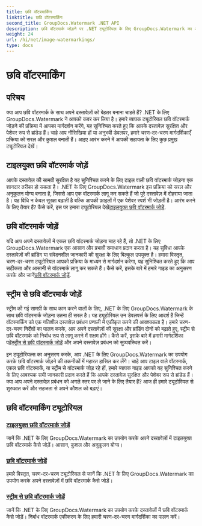 ```yaml
---
title: छवि वॉटरमार्किंग
linktitle: छवि वॉटरमार्किंग
second_title: GroupDocs.Watermark .NET API
description: छवि वॉटरमार्क जोड़ने पर .NET ट्यूटोरियल के लिए GroupDocs.Watermark का अन्वेषण करें। अपने दस्तावेज़ की सुरक्षा और ब्रांडिंग बढ़ाने के लिए चरण-दर-चरण तरीके जानें।
weight: 24
url: /hi/net/image-watermarkings/
type: docs
---
```

# छवि वॉटरमार्किंग

## परिचय

क्या आप छवि वॉटरमार्क के साथ अपने दस्तावेज़ों को बेहतर बनाना चाहते हैं? .NET के लिए GroupDocs.Watermark ने आपको कवर कर लिया है। हमारे व्यापक ट्यूटोरियल छवि वॉटरमार्क जोड़ने की प्रक्रिया में आपका मार्गदर्शन करेंगे, यह सुनिश्चित करते हुए कि आपके दस्तावेज़ सुरक्षित और पेशेवर रूप से ब्रांडेड हैं। चाहे आप नौसिखिया हों या अनुभवी डेवलपर, हमारे चरण-दर-चरण मार्गदर्शिकाएँ प्रक्रिया को सरल और कुशल बनाती हैं। आइए आरंभ करने में आपकी सहायता के लिए कुछ प्रमुख ट्यूटोरियल देखें।

## टाइलयुक्त छवि वॉटरमार्क जोड़ें
आपके दस्तावेज़ की सामग्री सुरक्षित है यह सुनिश्चित करने के लिए टाइल वाली छवि वॉटरमार्क जोड़ना एक शानदार तरीका हो सकता है। .NET के लिए GroupDocs.Watermark इस प्रक्रिया को सरल और अनुकूलन योग्य बनाता है, जिससे आप एक वॉटरमार्क लागू कर सकते हैं जो पूरे दस्तावेज़ में दोहराया जाता है। यह विधि न केवल सुरक्षा बढ़ाती है बल्कि आपकी फ़ाइलों में एक पेशेवर स्पर्श भी जोड़ती है। आरंभ करने के लिए तैयार हैं? कैसे करें, इस पर हमारा ट्यूटोरियल देखें[टाइलयुक्त छवि वॉटरमार्क जोड़ें](./add-tiled-image-watermark/).

## छवि वॉटरमार्क जोड़ें
 यदि आप अपने दस्तावेज़ों में एकल छवि वॉटरमार्क जोड़ना चाह रहे हैं, तो .NET के लिए GroupDocs.Watermark एक आसान और प्रभावी समाधान प्रदान करता है। यह सुविधा आपके दस्तावेज़ों की ब्रांडिंग या संवेदनशील जानकारी की सुरक्षा के लिए बिल्कुल उपयुक्त है। हमारा विस्तृत, चरण-दर-चरण ट्यूटोरियल आपको प्रक्रिया के माध्यम से मार्गदर्शन करेगा, यह सुनिश्चित करते हुए कि आप सटीकता और आसानी से वॉटरमार्क लागू कर सकते हैं। कैसे करें, इसके बारे में हमारे गाइड का अनुसरण करके और जानें[छवि वॉटरमार्क जोड़ें](./add-image-watermark/).

## स्ट्रीम से छवि वॉटरमार्क जोड़ें
स्ट्रीम की गई सामग्री के साथ काम करने वालों के लिए, .NET के लिए GroupDocs.Watermark के साथ छवि वॉटरमार्क जोड़ना उतना ही सरल है। यह ट्यूटोरियल उन डेवलपर्स के लिए आदर्श है जिन्हें वॉटरमार्किंग को एक गतिशील दस्तावेज़ प्रबंधन प्रणाली में एकीकृत करने की आवश्यकता है। हमारे चरण-दर-चरण निर्देशों का पालन करके, आप अपने दस्तावेज़ों की सुरक्षा और ब्रांडिंग दोनों को बढ़ाते हुए, स्ट्रीम से छवि वॉटरमार्क को निर्बाध रूप से लागू करने में सक्षम होंगे। कैसे करें, इसके बारे में हमारी मार्गदर्शिका पढ़ें[स्ट्रीम से छवि वॉटरमार्क जोड़ें](./add-image-watermark-from-stream/) और अपने दस्तावेज़ प्रबंधन को सुव्यवस्थित करें।

इन ट्यूटोरियल्स का अनुसरण करके, आप .NET के लिए GroupDocs.Watermark का उपयोग करके छवि वॉटरमार्क जोड़ने की तकनीकों में महारत हासिल कर लेंगे। चाहे आप टाइल वाले वॉटरमार्क, एकल छवि वॉटरमार्क, या स्ट्रीम से वॉटरमार्क जोड़ रहे हों, हमारे व्यापक गाइड आपको यह सुनिश्चित करने के लिए आवश्यक सभी जानकारी प्रदान करते हैं कि आपके दस्तावेज़ सुरक्षित और पेशेवर रूप से ब्रांडेड हैं। क्या आप अपने दस्तावेज़ प्रबंधन को अगले स्तर पर ले जाने के लिए तैयार हैं? आज ही हमारे ट्यूटोरियल से शुरुआत करें और सहजता से अपने कौशल को बढ़ाएं।

## छवि वॉटरमार्किंग ट्यूटोरियल
### [टाइलयुक्त छवि वॉटरमार्क जोड़ें](./add-tiled-image-watermark/)
जानें कि .NET के लिए GroupDocs.Watermark का उपयोग करके अपने दस्तावेज़ों में टाइलयुक्त छवि वॉटरमार्क कैसे जोड़ें। आसान, कुशल और अनुकूलन योग्य।
### [छवि वॉटरमार्क जोड़ें](./add-image-watermark/)
हमारे विस्तृत, चरण-दर-चरण ट्यूटोरियल से जानें कि .NET के लिए GroupDocs.Watermark का उपयोग करके अपने दस्तावेज़ों में छवि वॉटरमार्क कैसे जोड़ें।
### [स्ट्रीम से छवि वॉटरमार्क जोड़ें](./add-image-watermark-from-stream/)
जानें कि .NET के लिए GroupDocs.Watermark का उपयोग करके दस्तावेज़ों में छवि वॉटरमार्क कैसे जोड़ें। निर्बाध वॉटरमार्क एकीकरण के लिए हमारी चरण-दर-चरण मार्गदर्शिका का पालन करें।